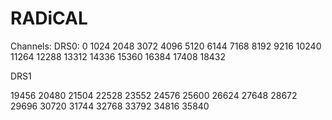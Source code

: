 # RADiCAL
Channels:
DRS0:
0
1024
2048
3072
4096
5120
6144
7168
8192
9216
10240
11264
12288
13312
14336
15360
16384
17408
18432

DRS1

19456
20480
21504
22528
23552
24576
25600
26624
27648
28672
29696
30720
31744
32768
33792
34816
35840
